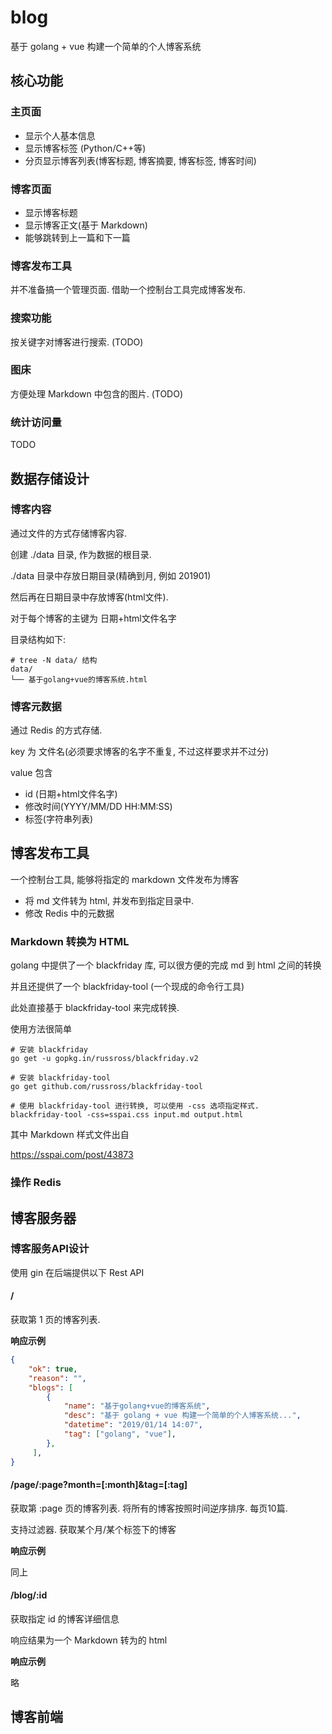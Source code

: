 # blog
基于 golang + vue 构建一个简单的个人博客系统

## 核心功能

### 主页面

* 显示个人基本信息
* 显示博客标签 (Python/C++等)
* 分页显示博客列表(博客标题, 博客摘要, 博客标签, 博客时间)

### 博客页面

* 显示博客标题
* 显示博客正文(基于 Markdown)
* 能够跳转到上一篇和下一篇

### 博客发布工具

并不准备搞一个管理页面. 借助一个控制台工具完成博客发布. 

### 搜索功能

按关键字对博客进行搜索. (TODO)

### 图床

方便处理 Markdown 中包含的图片. (TODO)

### 统计访问量

TODO

## 数据存储设计

### 博客内容

通过文件的方式存储博客内容. 

创建 ./data 目录, 作为数据的根目录. 

./data 目录中存放日期目录(精确到月, 例如 201901)

然后再在日期目录中存放博客(html文件).

对于每个博客的主键为 日期+html文件名字

目录结构如下:

```
# tree -N data/ 结构
data/
└── 基于golang+vue的博客系统.html
```

### 博客元数据

通过 Redis 的方式存储.

key 为 文件名(必须要求博客的名字不重复, 不过这样要求并不过分)

value 包含

* id (日期+html文件名字)
* 修改时间(YYYY/MM/DD HH:MM:SS)
* 标签(字符串列表)

## 博客发布工具

一个控制台工具, 能够将指定的 markdown 文件发布为博客

* 将 md 文件转为 html, 并发布到指定目录中.
* 修改 Redis 中的元数据

### Markdown 转换为 HTML

golang 中提供了一个 blackfriday 库, 可以很方便的完成 md 到 html 之间的转换

并且还提供了一个 blackfriday-tool (一个现成的命令行工具)

此处直接基于 blackfriday-tool 来完成转换. 

使用方法很简单

```
# 安装 blackfriday
go get -u gopkg.in/russross/blackfriday.v2

# 安装 blackfriday-tool
go get github.com/russross/blackfriday-tool

# 使用 blackfriday-tool 进行转换, 可以使用 -css 选项指定样式.
blackfriday-tool -css=sspai.css input.md output.html
```

其中 Markdown 样式文件出自

https://sspai.com/post/43873

### 操作 Redis 


## 博客服务器

### 博客服务API设计

使用 gin 在后端提供以下 Rest API

#### / 

获取第 1 页的博客列表. 

**响应示例**

```json
{
	"ok": true,
    "reason": "",
	"blogs": [
        {
            "name": "基于golang+vue的博客系统",
            "desc": "基于 golang + vue 构建一个简单的个人博客系统...",
            "datetime": "2019/01/14 14:07",
            "tag": ["golang", "vue"],
        },
     ],
}
```

#### /page/:page?month=[:month]&tag=[:tag]

获取第 :page 页的博客列表. 将所有的博客按照时间逆序排序. 每页10篇. 

支持过滤器. 获取某个月/某个标签下的博客

**响应示例**

同上

#### /blog/:id

获取指定 id 的博客详细信息

响应结果为一个 Markdown 转为的 html

**响应示例**

略

## 博客前端





